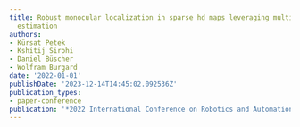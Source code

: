 ```yaml
---
title: Robust monocular localization in sparse hd maps leveraging multi-task uncertainty
  estimation
authors:
- Kürsat Petek
- Kshitij Sirohi
- Daniel Büscher
- Wolfram Burgard
date: '2022-01-01'
publishDate: '2023-12-14T14:45:02.092536Z'
publication_types:
- paper-conference
publication: '*2022 International Conference on Robotics and Automation (ICRA)*'
---
```


